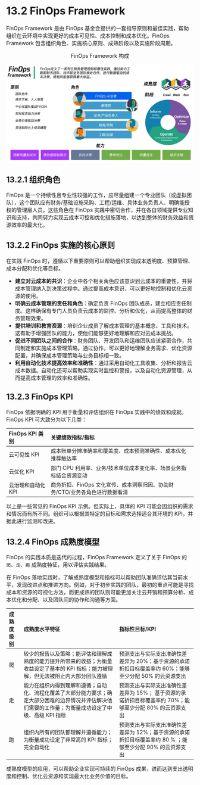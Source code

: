 # 13.2 FinOps Framework

FinOps Framework 是由 FinOps 基金会提供的一套指导原则和最佳实践，帮助组织在云环境中实现更好的成本可见性、成本控制和成本优化。FinOps Framework 包含组织角色、实施核心原则、成熟阶段以及实施阶段周期。

<div  align="center">
	<p>FinOps Framework 构成</p>
	<img src="../assets/finops.jpg" width = "620"  align=center />
</div>

## 13.2.1 组织角色

FinOps 是一个持续性且专业性较强的工作，应尽量组建一个专业团队（或虚拟团队），这个团队应有财务/基础设施采购、工程/运维、具体业务负责人、明确能授权的管理层人员。这些角色在 FinOps 实践中密切合作，并在各自领域提供专业知识和支持，共同努力实现云成本可控和优化措施落地，以达到整体的财务效益和资源效率的最大化。


## 13.2.2 FinOps 实施的核心原则

在实践 FinOps 时，遵循以下重要原则可以帮助组织实现成本透明度、预算管理、成本分配和优化等目标。

- **建立对云成本的共识**：企业中各个相关角色应该意识到云成本的重要性，并将成本管理纳入到决策过程中。通过提高成本意识，可以更好地控制和优化云资源的使用。
- **明确云成本管理的责任和角色**：确定负责 FinOps 团队成员，建立相应责任制度。这样确保有专门人员负责云成本的监控、分析和优化，从而提高整体的财务管理效果。
- **提供培训和教育资源**：培训企业成员了解成本管理的基本概念、工具和技术。这有助于增强团队的能力，使他们能够更好地理解和应对云成本挑战。
- **促进不同团队之间的合作**：财务团队、开发团队和运维团队应该紧密合作，共同制定和实施成本管理策略。通过协作，可以更好地理解业务需求、优化资源配置，并确保成本管理策略与业务目标相一致。
- **利用自动化技术提高效率和准确性**：通过采用自动化工具收集、分析和报告云成本数据。自动化还可以帮助实现实时监控和警报，以及自动化资源管理，从而提高成本管理的效率和准确性。


## 13.2.3 FinOps KPI

FinOps 依据明确的 KPI 用于衡量和评估组织在 FinOps 实践中的绩效和成就。FinOps KPI 可大致分为以下几类：

|FinOps KPI 类别 |关键绩效指标/指标|
|:--|:--|
|云可见性 KPI| 成本账单分摊准确率和覆盖度、成本预测准确性、成本优化推荐触达率|
|云优化 KPI| 部门 CPU 利用率、业务/技术单位成本变化率、场景业务指标结合资源变动 |
|云治理和自动化 KPI| 商务折扣、FinOps 文化宣传、成本洞察归因、协助财务/CTO/业务各角色进行数据看清 |

以上是一些常见的 FinOps KPI 示例。但实际上，具体的 KPI 可能会因组织的需求和情况而有所不同。组织可以根据其特定的目标和需求选择适合其环境的 KPI，并据此进行监测和改进。


## 13.2.4 FinOps 成熟度模型

FinOps 的实践本质是迭代的过程，FinOps Framework 定义了关于 FinOps 的`爬`、`走`、`跑` 成熟度特征，用以评估实践结果。

在 FinOps 落地实践时，了解成熟度模型和指标可以帮助团队准确评估其当前水平，发现改进点和推进方向。例如，对于初步实践的团队，最初的重点可能是寻找成本和资源的可视化方法，而更成熟的团队则可能更加关注云开销和预算分析、成本优化和分配、以及团队间的协作和沟通等方面。

|成熟度级别| 成熟度水平特征 | 指标性目标/KPI |
|:--|:--|:--|
| 爬 | 较少的报告以及策略；能评估和理解成熟度的能力提升所带来的收益；为衡量收益设定了基本的 KPI 指标；能力被理解，但无法被阻止内大部分团队遵循 | 预测支出与实际支出准确性差差异为 20%；基于资源的承诺折扣目标覆盖率约 60%；能够至少分配 50% 的云资源支出 |
| 走 | 能力在组织内得到理解和遵循；自动化、流程化覆盖了大部分能力要求；确定大部分困难的边界情况并评估解决他们需要的工作量；为衡量成功设定了中级、高级 KPI 指标| 预测支出与实际支出准确性差差异为 15%； 基于资源的承诺折扣目标覆盖率约 70%；能够至少分配 80% 的云资源支出 |
| 跑 | 组织内所有的团队都理解并遵循能力；为衡量成功设定了非常高的 KPI 指标；完全自动化 | 预测支出与实际支出准确性差差异为 12%；基于资源的承诺折扣目标覆盖率约 80 % ；能够至少分配 90% 的云资源支出 |

成熟度模型的应用，可以帮助企业实现可持续的 FinOps 成果，进而达到支出透明度和控制、优化云资源和实现最大化业务价值的目标。​